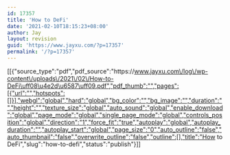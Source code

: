 ```yaml
---
id: 17357
title: 'How to DeFi'
date: '2021-02-10T18:15:23+08:00'
author: Jay
layout: revision
guid: 'https://www.jayxu.com/?p=17357'
permalink: '/?p=17357'
---
```


[[{"source_type":"pdf","pdf_source":"https:\/\/www.jayxu.com\/log\/wp-content\/uploads\/2021\/02\/How-to-DeFi\uff08\u4e2d\u6587\uff09.pdf","pdf_thumb":"","pages":[{"url":"","hotspots":[]}],"webgl":"global","hard":"global","bg_color":"","bg_image":"","duration":"","height":"","texture_size":"global","auto_sound":"global","enable_download":"global","page_mode":"global","single_page_mode":"global","controls_position":"global","direction":"1","force_fit":"true","autoplay":"global","autoplay_duration":"","autoplay_start":"global","page_size":"0","auto_outline":"false","auto_thumbnail":"false","overwrite_outline":"false","outline":[],"title":"How to DeFi","slug":"how-to-defi","status":"publish"}]]